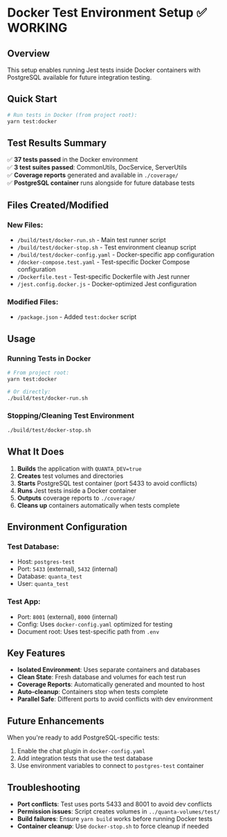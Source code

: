 # Docker Test Environment Setup ✅ WORKING

## Overview
This setup enables running Jest tests inside Docker containers with PostgreSQL available for future integration testing.

## Quick Start
```bash
# Run tests in Docker (from project root):
yarn test:docker
```

## Test Results Summary
✅ **37 tests passed** in the Docker environment  
✅ **3 test suites passed**: CommonUtils, DocService, ServerUtils  
✅ **Coverage reports** generated and available in `./coverage/`  
✅ **PostgreSQL container** runs alongside for future database tests

## Files Created/Modified

### New Files:
- `/build/test/docker-run.sh` - Main test runner script
- `/build/test/docker-stop.sh` - Test environment cleanup script
- `/build/test/docker-config.yaml` - Docker-specific app configuration
- `/docker-compose.test.yaml` - Test-specific Docker Compose configuration
- `/Dockerfile.test` - Test-specific Dockerfile with Jest runner
- `/jest.config.docker.js` - Docker-optimized Jest configuration

### Modified Files:
- `/package.json` - Added `test:docker` script

## Usage

### Running Tests in Docker
```bash
# From project root:
yarn test:docker

# Or directly:
./build/test/docker-run.sh
```

### Stopping/Cleaning Test Environment
```bash
./build/test/docker-stop.sh
```

## What It Does

1. **Builds** the application with `QUANTA_DEV=true`
2. **Creates** test volumes and directories
3. **Starts** PostgreSQL test container (port 5433 to avoid conflicts)
4. **Runs** Jest tests inside a Docker container
5. **Outputs** coverage reports to `./coverage/`
6. **Cleans up** containers automatically when tests complete

## Environment Configuration

### Test Database:
- Host: `postgres-test`
- Port: `5433` (external), `5432` (internal)
- Database: `quanta_test`
- User: `quanta_test`

### Test App:
- Port: `8001` (external), `8000` (internal)
- Config: Uses `docker-config.yaml` optimized for testing
- Document root: Uses test-specific path from `.env`

## Key Features

- **Isolated Environment**: Uses separate containers and databases
- **Clean State**: Fresh database and volumes for each test run
- **Coverage Reports**: Automatically generated and mounted to host
- **Auto-cleanup**: Containers stop when tests complete
- **Parallel Safe**: Different ports to avoid conflicts with dev environment

## Future Enhancements

When you're ready to add PostgreSQL-specific tests:

1. Enable the chat plugin in `docker-config.yaml`
2. Add integration tests that use the test database
3. Use environment variables to connect to `postgres-test` container

## Troubleshooting

- **Port conflicts**: Test uses ports 5433 and 8001 to avoid dev conflicts
- **Permission issues**: Script creates volumes in `../quanta-volumes/test/`
- **Build failures**: Ensure `yarn build` works before running Docker tests
- **Container cleanup**: Use `docker-stop.sh` to force cleanup if needed
